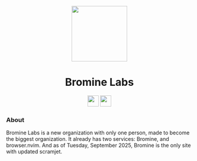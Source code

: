 <p align="center">
<kbd>
<img width="150px" src="https://avatars.githubusercontent.com/u/214591804?s=200&v=4">
</kbd>
</p>

<h1 align="center">Bromine Labs</h1>

<p align="center">
<a href="https://discord.gg/jXgkDbGHf4"><img height="30px" src="https://img.shields.io/badge/Discord-7289DA?style=for-the-badge&logo=discord&logoColor=white"><img></a>
<a href="https://www.reddit.com/r/BromineLabs/"><img height="30px" src="https://img.shields.io/badge/Reddit-FF4500?style=for-the-badge&logo=reddit&logoColor=white"><img></a>
</p>

### About
Bromine Labs is a new organization with only one person, made to become the biggest organization. It already has two services: Bromine, and browser.nvim. And as of Tuesday, September 2025, Bromine is the only site with updated scramjet.

